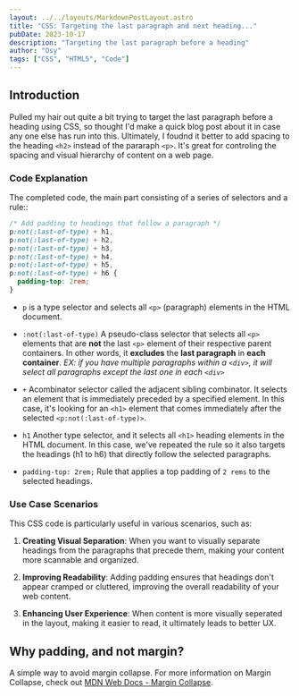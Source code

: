 ```yaml
---
layout: ../../layouts/MarkdownPostLayout.astro
title: "CSS: Targeting the last paragraph and next heading..."
pubDate: 2023-10-17
description: "Targeting the last paragraph before a heading"
author: "Osy"
tags: ["CSS", "HTML5", "Code"]
---
```


## Introduction

Pulled my hair out quite a bit trying to target the last paragraph before a heading using CSS, so thought I'd make a quick blog post about it in case any one else has run into this. Ultimately, I foudnd it better to add spacing to the heading `<h2>` instead of the pararaph `<p>`. It's great for controling the spacing and visual hierarchy of content on a web page.

### Code Explanation

The completed code, the main part consisting of a series of selectors and a rule::

```css
/* Add padding to headings that follow a paragraph */
p:not(:last-of-type) + h1,
p:not(:last-of-type) + h2,
p:not(:last-of-type) + h3,
p:not(:last-of-type) + h4,
p:not(:last-of-type) + h5,
p:not(:last-of-type) + h6 {
  padding-top: 2rem;
}
```

- `p` is a type selector and selects all `<p>` (paragraph) elements in the HTML document.

- `:not(:last-of-type)` A pseudo-class selector that selects all `<p>` elements that are **not** the last `<p>` element of their respective parent containers. In other words, it **excludes** the **last paragraph** in **each container**. _EX: if you have multiple paragraphs within a `<div>`, it will select all paragraphs except the last one in each `<div>`_

- `+` Acombinator selector called the adjacent sibling combinator. It selects an element that is immediately preceded by a specified element. In this case, it's looking for an `<h1>` element that comes immediately after the selected `<p:not(:last-of-type)>`.

- `h1` Another type selector, and it selects all `<h1>` heading elements in the HTML document. In this case, we've repeated the rule so it also targets the headings (h1 to h6) that directly follow the selected paragraphs.

- `padding-top: 2rem;` Rule that applies a top padding of `2 rems` to the selected headings.

### Use Case Scenarios

This CSS code is particularly useful in various scenarios, such as:

1. **Creating Visual Separation**: When you want to visually separate headings from the paragraphs that precede them, making your content more scannable and organized.

2. **Improving Readability**: Adding padding ensures that headings don't appear cramped or cluttered, improving the overall readability of your web content.

3. **Enhancing User Experience**: When content is more visually seperated in the layout, making it easier to read, it ultimately leads to better UX.

## Why padding, and not margin?

A simple way to avoid margin collapse. For more information on Margin Collapse, check out <a href="https://developer.mozilla.org/en-US/docs/Web/CSS/CSS_box_model/Mastering_margin_collapsing" target="_blank" alt="MDN Web Docs  on Margin Collapsing">MDN Web Docs - Margin Collapse</a>.
